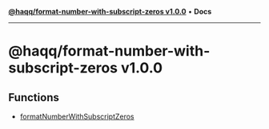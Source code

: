[**@haqq/format-number-with-subscript-zeros v1.0.0**](README.md) • **Docs**

***

# @haqq/format-number-with-subscript-zeros v1.0.0

## Functions

- [formatNumberWithSubscriptZeros](functions/formatNumberWithSubscriptZeros.md)
